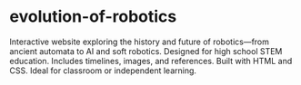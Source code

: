 # evolution-of-robotics
Interactive website exploring the history and future of robotics—from ancient automata to AI and soft robotics. Designed for high school STEM education. Includes timelines, images, and references. Built with HTML and CSS. Ideal for classroom or independent learning.
